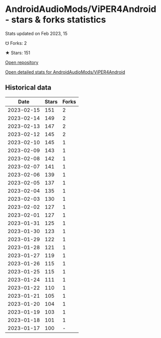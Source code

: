 # AndroidAudioMods/ViPER4Android - stars & forks statistics

Stats updated on Feb 2023, 15

☋ Forks: 2

★ Stars: 151

[Open repository](https://github.com/AndroidAudioMods/ViPER4Android)

[Open detailed stats for AndroidAudioMods/ViPER4Android](https://reviewgithub.com/rep/AndroidAudioMods/ViPER4Android)

## Historical data
| Date | Stars | Forks |
|------|-------|-------|
| 2023-02-15 | 151 | 2 | 
| 2023-02-14 | 149 | 2 | 
| 2023-02-13 | 147 | 2 | 
| 2023-02-12 | 145 | 2 | 
| 2023-02-10 | 145 | 1 | 
| 2023-02-09 | 143 | 1 | 
| 2023-02-08 | 142 | 1 | 
| 2023-02-07 | 141 | 1 | 
| 2023-02-06 | 139 | 1 | 
| 2023-02-05 | 137 | 1 | 
| 2023-02-04 | 135 | 1 | 
| 2023-02-03 | 130 | 1 | 
| 2023-02-02 | 127 | 1 | 
| 2023-02-01 | 127 | 1 | 
| 2023-01-31 | 125 | 1 | 
| 2023-01-30 | 123 | 1 | 
| 2023-01-29 | 122 | 1 | 
| 2023-01-28 | 121 | 1 | 
| 2023-01-27 | 119 | 1 | 
| 2023-01-26 | 115 | 1 | 
| 2023-01-25 | 115 | 1 | 
| 2023-01-24 | 111 | 1 | 
| 2023-01-22 | 110 | 1 | 
| 2023-01-21 | 105 | 1 | 
| 2023-01-20 | 104 | 1 | 
| 2023-01-19 | 103 | 1 | 
| 2023-01-18 | 101 | 1 | 
| 2023-01-17 | 100 | - | 

